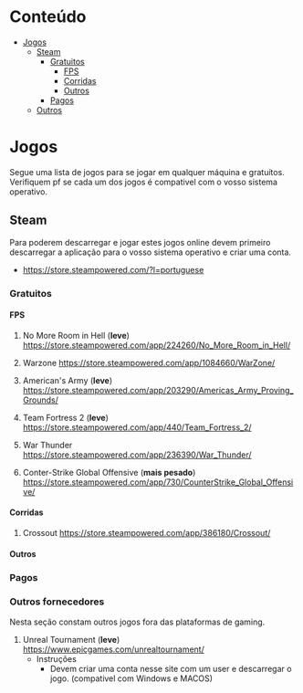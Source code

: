  # Conteúdo  
 
 * [Jogos](#jogos)
    * [Steam](#steam)
        * [Gratuitos](#gratuitos)
            * [FPS](#fps)
            * [Corridas](#corridas)
            * [Outros](#outros)
        * [Pagos](#pagos)
    * [Outros](#outros-fornecedores)
               
# Jogos

Segue uma lista de jogos para se jogar em qualquer máquina e gratuítos. Verifiquem pf se cada um dos jogos é compativel com o vosso 
sistema operativo.  

## Steam

Para poderem descarregar e jogar estes jogos online devem primeiro descarregar a aplicação para o vosso sistema operativo e 
criar uma conta.

* https://store.steampowered.com/?l=portuguese

### Gratuitos

#### FPS
1. No More Room in Hell (**leve**) 
    https://store.steampowered.com/app/224260/No_More_Room_in_Hell/

2. Warzone 
    https://store.steampowered.com/app/1084660/WarZone/

3. American's Army (**leve**)
    https://store.steampowered.com/app/203290/Americas_Army_Proving_Grounds/

4. Team Fortress 2 (**leve**) 
    https://store.steampowered.com/app/440/Team_Fortress_2/

5. War Thunder 
    https://store.steampowered.com/app/236390/War_Thunder/

6. Conter-Strike Global Offensive (**mais pesado**)    
    https://store.steampowered.com/app/730/CounterStrike_Global_Offensive/

#### Corridas 

1. Crossout
    https://store.steampowered.com/app/386180/Crossout/

#### Outros

### Pagos

### Outros fornecedores

Nesta seção constam outros jogos fora das plataformas de gaming.
    
1. Unreal Tournament (**leve**)
    https://www.epicgames.com/unrealtournament/
    * Instruções
        * Devem criar uma conta nesse site com um user e descarregar o jogo. (compativel com Windows e MACOS)

    

